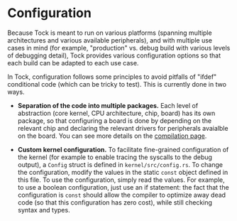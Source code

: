 Configuration
=============

Because Tock is meant to run on various platforms (spanning multiple
architectures and various available peripherals), and with multiple use cases in
mind (for example, "production" vs. debug build with various levels of debugging
detail), Tock provides various configuration options so that each build can be
adapted to each use case.

In Tock, configuration follows some principles to avoid pitfalls of "ifdef"
conditional code (which can be tricky to test). This is currently done in two
ways.

- **Separation of the code into multiple packages.** Each level of abstraction
  (core kernel, CPU architecture, chip, board) has its own package, so that
  configuring a board is done by depending on the relevant chip and declaring
  the relevant drivers for peripherals avaialble on the board. You can see more
  details on the [compilation page](Compilation.md).

- **Custom kernel configuration.** To facilitate fine-grained configuration of
  the kernel (for example to enable tracing the syscalls to the debug output), a
  `Config` struct is defined in `kernel/src/config.rs`. To change the
  configuration, modify the values in the static `const` object defined in this
  file. To use the configuration, simply read the values. For example, to use a
  boolean configuration, just use an if statement: the fact that the
  configuration is `const` should allow the compiler to optimize away dead code
  (so that this configuration has zero cost), while still checking syntax and
  types.
